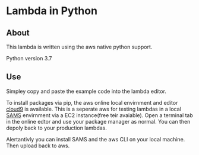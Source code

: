 # Lambda in Python

## About

This lambda is written using the aws native python support. 

Python version 3.7

## Use

Simpley copy and paste the example code into the lambda editor.

To install packages via pip, the aws online local envirnment and editor [cloud9](https://aws.amazon.com/cloud9) is available. This is a seperate aws for testing lambdas in a local [SAMS](https://github.com/awslabs/serverless-application-model) envirnment via a EC2 instance(free teir avaiable). Open a terminal tab in the online edtor and use your package manager as normal. You can then depoly back to your production lambdas.

Alertantivly you can install SAMS and the aws CLI on your local machine. Then upload back to aws.